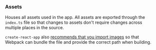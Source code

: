 ### Assets

Houses all assets used in the app. All assets are exported through the `index.ts` file so that changes to assets don't require changes across multiple places in the source.

`create-react-app` also [recommends that you import images](https://create-react-app.dev/docs/adding-images-fonts-and-files/) so that Webpack can bundle the file and provide the correct path when building.
